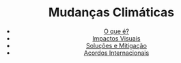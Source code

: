 <!DOCTYPE html>
<html lang="pt-BR">

<head>
    <meta charset="UTF-8">
    <meta name="viewport" content="width=device-width, initial-scale=1.0">
    <title>Brooklyn Nine-Nine</title>
    <link rel="stylesheet" href="styles.css">
</head>

<body>
    <header>
        <h1>Mudanças Climáticas</h1>
        <nav>
            <ul>
                <li><a href="#section1">O que é?</a></li>
                <li><a href="#section2">Impactos Visuais</a></li>
                <li><a href="#section3">Soluções e Mitigação</a></li>
                <li><a href="#section4">Acordos Internacionais</a></li>
            </ul>
        </nav>
    </header>
